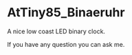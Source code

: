 AtTiny85_Binaeruhr
==================

A nice low coast LED binary clock.

If you have any question you can ask me.

